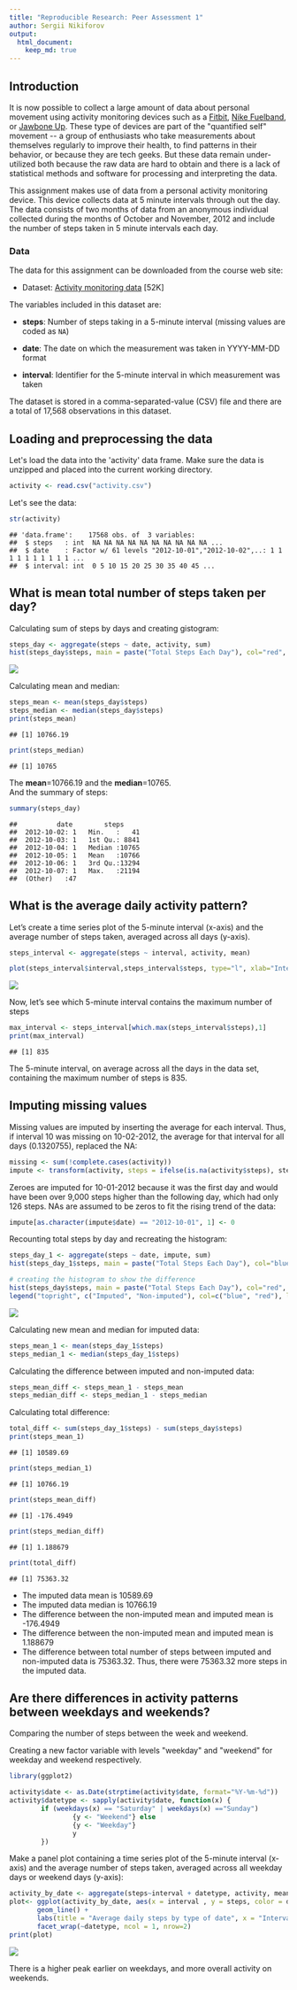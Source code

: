 ```yaml
---
title: "Reproducible Research: Peer Assessment 1"
author: Sergii Nikiforov
output: 
  html_document:
    keep_md: true
---
```

## Introduction
It is now possible to collect a large amount of data about personal movement using activity monitoring devices such as a [Fitbit](http://www.fitbit.com), [Nike Fuelband](http://www.nike.com/us/en_us/c/nikeplus-fuelband), or [Jawbone Up](https://jawbone.com/up). These type of devices are part of the "quantified self" movement -- a group of enthusiasts who take measurements about themselves regularly to improve their health, to find patterns in their behavior, or because they are tech geeks. But these data remain under-utilized both because the raw data are hard to obtain and there is a lack of statistical methods and software for processing and interpreting the data.

This assignment makes use of data from a personal activity monitoring device. This device collects data at 5 minute intervals through out the day. The data consists of two months of data from an anonymous individual collected during the months of October and November, 2012 and include the number of steps taken in 5 minute intervals each day.

### Data
The data for this assignment can be downloaded from the course web site:

* Dataset: [Activity monitoring data](https://d396qusza40orc.cloudfront.net/repdata%2Fdata%2Factivity.zip) [52K]

The variables included in this dataset are:

* **steps**: Number of steps taking in a 5-minute interval (missing values are coded as `NA`)

* **date**: The date on which the measurement was taken in YYYY-MM-DD format

* **interval**: Identifier for the 5-minute interval in which measurement was taken

The dataset is stored in a comma-separated-value (CSV) file and there are a total of 17,568 observations in this dataset.

## Loading and preprocessing the data
Let's load the data into the 'activity' data frame. Make sure the data is unzipped and placed into the current working directory.


```r
activity <- read.csv("activity.csv")
```
Let's see the data:


```r
str(activity)
```

```
## 'data.frame':	17568 obs. of  3 variables:
##  $ steps   : int  NA NA NA NA NA NA NA NA NA NA ...
##  $ date    : Factor w/ 61 levels "2012-10-01","2012-10-02",..: 1 1 1 1 1 1 1 1 1 1 ...
##  $ interval: int  0 5 10 15 20 25 30 35 40 45 ...
```

## What is mean total number of steps taken per day?

Calculating sum of steps by days and creating gistogram:

```r
steps_day <- aggregate(steps ~ date, activity, sum)
hist(steps_day$steps, main = paste("Total Steps Each Day"), col="red", xlab="Number of Steps")
```

![](PA1_template_files/figure-html/unnamed-chunk-3-1.png)<!-- -->

Calculating mean and median:

```r
steps_mean <- mean(steps_day$steps)
steps_median <- median(steps_day$steps)
print(steps_mean)
```

```
## [1] 10766.19
```

```r
print(steps_median)
```

```
## [1] 10765
```

The **mean**=10766.19 and the **median**=10765.  
And the summary of steps:

```r
summary(steps_day)
```

```
##          date        steps      
##  2012-10-02: 1   Min.   :   41  
##  2012-10-03: 1   1st Qu.: 8841  
##  2012-10-04: 1   Median :10765  
##  2012-10-05: 1   Mean   :10766  
##  2012-10-06: 1   3rd Qu.:13294  
##  2012-10-07: 1   Max.   :21194  
##  (Other)   :47
```

## What is the average daily activity pattern?
Let’s create a time series plot of the 5-minute interval (x-axis) and the average number of steps taken, averaged across all days (y-axis).

```r
steps_interval <- aggregate(steps ~ interval, activity, mean)

plot(steps_interval$interval,steps_interval$steps, type="l", xlab="Interval", ylab="Number of Steps",main="Average Number of Steps per Day by Interval")
```

![](PA1_template_files/figure-html/unnamed-chunk-6-1.png)<!-- -->

Now, let’s see which 5-minute interval contains the maximum number of steps

```r
max_interval <- steps_interval[which.max(steps_interval$steps),1]
print(max_interval)
```

```
## [1] 835
```
The 5-minute interval, on average across all the days in the data set, containing the maximum number of steps is 835.

## Imputing missing values
 
Missing values are imputed by inserting the average for each interval. Thus, if interval 10 was missing on 10-02-2012, the average for that interval for all days (0.1320755), replaced the NA:


```r
missing <- sum(!complete.cases(activity))
impute <- transform(activity, steps = ifelse(is.na(activity$steps), steps_interval$steps[match(activity$interval, steps_interval$interval)], activity$steps))
```

Zeroes are imputed for 10-01-2012 because it was the first day and would have been over 9,000 steps higher than the following day, which had only 126 steps. NAs are assumed to be zeros to fit the rising trend of the data:

```r
impute[as.character(impute$date) == "2012-10-01", 1] <- 0
```

Recounting total steps by day and recreating the histogram:

```r
steps_day_1 <- aggregate(steps ~ date, impute, sum)
hist(steps_day_1$steps, main = paste("Total Steps Each Day"), col="blue", xlab="Number of Steps")

# creating the histogram to show the difference 
hist(steps_day$steps, main = paste("Total Steps Each Day"), col="red", xlab="Number of Steps", add=T)
legend("topright", c("Imputed", "Non-imputed"), col=c("blue", "red"), lwd=2)
```

![](PA1_template_files/figure-html/unnamed-chunk-10-1.png)<!-- -->

Calculating new mean and median for imputed data: 

```r
steps_mean_1 <- mean(steps_day_1$steps)
steps_median_1 <- median(steps_day_1$steps)
```

Calculating the difference between imputed and non-imputed data:

```r
steps_mean_diff <- steps_mean_1 - steps_mean
steps_median_diff <- steps_median_1 - steps_median
```

Calculating total difference:

```r
total_diff <- sum(steps_day_1$steps) - sum(steps_day$steps)
print(steps_mean_1) 
```

```
## [1] 10589.69
```

```r
print(steps_median_1)
```

```
## [1] 10766.19
```

```r
print(steps_mean_diff)
```

```
## [1] -176.4949
```

```r
print(steps_median_diff)
```

```
## [1] 1.188679
```

```r
print(total_diff)
```

```
## [1] 75363.32
```
* The imputed data mean is 10589.69
* The imputed data median is 10766.19
* The difference between the non-imputed mean and imputed mean is -176.4949
* The difference between the non-imputed mean and imputed mean is 1.188679
* The difference between total number of steps between imputed and non-imputed data is 75363.32. Thus, there were 75363.32 more steps in the imputed data.


## Are there differences in activity patterns between weekdays and weekends?
Comparing the number of steps between the week and weekend.

Creating a new factor variable with levels "weekday" and "weekend" for weekday and weekend respectively.  

```r
library(ggplot2)

activity$date <- as.Date(strptime(activity$date, format="%Y-%m-%d"))
activity$datetype <- sapply(activity$date, function(x) {
        if (weekdays(x) == "Saturday" | weekdays(x) =="Sunday") 
                {y <- "Weekend"} else 
                {y <- "Weekday"}
                y
        })
```

Make a panel plot containing a time series plot of the 5-minute interval (x-axis) and the average number of steps taken, averaged across all weekday days or weekend days (y-axis):


```r
activity_by_date <- aggregate(steps~interval + datetype, activity, mean, na.rm = TRUE)
plot<- ggplot(activity_by_date, aes(x = interval , y = steps, color = datetype)) +
       geom_line() +
       labs(title = "Average daily steps by type of date", x = "Interval", y = "Average number of steps") +
       facet_wrap(~datetype, ncol = 1, nrow=2)
print(plot)
```

![](PA1_template_files/figure-html/unnamed-chunk-15-1.png)<!-- -->

There is a higher peak earlier on weekdays, and more overall activity on weekends.
